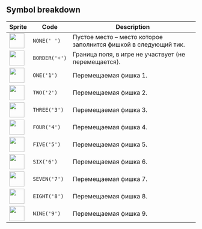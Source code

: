 <meta charset="UTF-8">

## Symbol breakdown
| Sprite | Code | Description |
| -------- | -------- | -------- |
|<img src="https://github.com/codenjoyme/codenjoy/raw/master/CodingDojo/games/collapse/src/main/webapp/resources/collapse/sprite/none.png" style="width:40px;" /> | `NONE(' ')` | Пустое место – место которое заполнится фишкой в следующий тик. | 
|<img src="https://github.com/codenjoyme/codenjoy/raw/master/CodingDojo/games/collapse/src/main/webapp/resources/collapse/sprite/border.png" style="width:40px;" /> | `BORDER('☼')` | Граница поля, в игре не участвует (не перемещается). | 
|<img src="https://github.com/codenjoyme/codenjoy/raw/master/CodingDojo/games/collapse/src/main/webapp/resources/collapse/sprite/one.png" style="width:40px;" /> | `ONE('1')` | Перемещаемая фишка 1. | 
|<img src="https://github.com/codenjoyme/codenjoy/raw/master/CodingDojo/games/collapse/src/main/webapp/resources/collapse/sprite/two.png" style="width:40px;" /> | `TWO('2')` | Перемещаемая фишка 2. | 
|<img src="https://github.com/codenjoyme/codenjoy/raw/master/CodingDojo/games/collapse/src/main/webapp/resources/collapse/sprite/three.png" style="width:40px;" /> | `THREE('3')` | Перемещаемая фишка 3. | 
|<img src="https://github.com/codenjoyme/codenjoy/raw/master/CodingDojo/games/collapse/src/main/webapp/resources/collapse/sprite/four.png" style="width:40px;" /> | `FOUR('4')` | Перемещаемая фишка 4. | 
|<img src="https://github.com/codenjoyme/codenjoy/raw/master/CodingDojo/games/collapse/src/main/webapp/resources/collapse/sprite/five.png" style="width:40px;" /> | `FIVE('5')` | Перемещаемая фишка 5. | 
|<img src="https://github.com/codenjoyme/codenjoy/raw/master/CodingDojo/games/collapse/src/main/webapp/resources/collapse/sprite/six.png" style="width:40px;" /> | `SIX('6')` | Перемещаемая фишка 6. | 
|<img src="https://github.com/codenjoyme/codenjoy/raw/master/CodingDojo/games/collapse/src/main/webapp/resources/collapse/sprite/seven.png" style="width:40px;" /> | `SEVEN('7')` | Перемещаемая фишка 7. | 
|<img src="https://github.com/codenjoyme/codenjoy/raw/master/CodingDojo/games/collapse/src/main/webapp/resources/collapse/sprite/eight.png" style="width:40px;" /> | `EIGHT('8')` | Перемещаемая фишка 8. | 
|<img src="https://github.com/codenjoyme/codenjoy/raw/master/CodingDojo/games/collapse/src/main/webapp/resources/collapse/sprite/nine.png" style="width:40px;" /> | `NINE('9')` | Перемещаемая фишка 9. | 
